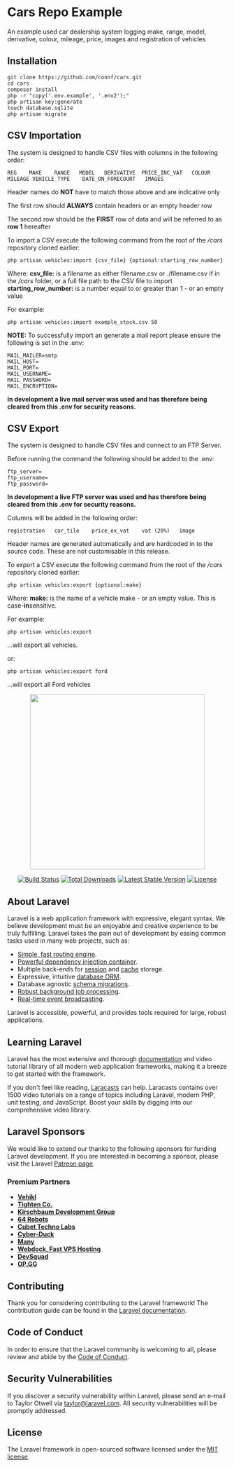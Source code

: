 # Cars Repo Example

An example used car dealership system logging make, range, model, derivative, colour, mileage, price, images and registration of vehicles

## Installation

```shell
git clone https://github.com/connf/cars.git
cd cars
composer install
php -r "copy('.env.example', '.env2');"
php artisan key:generate
touch database.sqlite
php artisan migrate
```

## CSV Importation

The system is designed to handle CSV files with columns in the following order:

`REG	MAKE	RANGE	MODEL	DERIVATIVE	PRICE_INC_VAT	COLOUR	MILEAGE	VEHICLE_TYPE	DATE_ON_FORECOURT	IMAGES`

Header names do **NOT** have to match those above and are indicative only

The first row should **ALWAYS** contain headers or an empty header row

The second row should be the **FIRST** row of data and will be referred to as **row 1** hereafter

To import a CSV execute the following 
command from the root of the */cars* repository cloned earlier:

```shell
php artisan vehicles:import {csv_file} {optional:starting_row_number}
```

Where:
**csv_file:** is a filename as either filename.csv or ./filename.csv if in the */cars* folder, or a full file path to the CSV file to import
**starting_row_number:** is a number equal to or greater than 1 - or an empty value

For example:

```shell
php artisan vehicles:import example_stock.csv 50
```

**NOTE:**
To successfully import an generate a mail report please ensure the following is set in the .env:

```
MAIL_MAILER=smtp
MAIL_HOST=
MAIL_PORT=
MAIL_USERNAME=
MAIL_PASSWORD=
MAIL_ENCRYPTION=
```

**In development a live mail server was used and has therefore being cleared from this .env for security reasons.**

## CSV Export

The system is designed to handle CSV files and connect to an FTP Server.

Before running the command the following should be added to the .env:

```
ftp_server=
ftp_username=
ftp_password=
```

**In development a live FTP server was used and has therefore being cleared from this .env for security reasons.**

Columns will be added in the following order:

`registration	car_tile	price_ex_vat	vat (20%)	image`

Header names are generated automatically and are hardcoded in to the source code. These are not customisable in this release.

To export a CSV execute the following command from the root of the */cars* repository cloned earlier:

```shell
php artisan vehicles:export {optional:make}
```

Where:
**make:** is the name of a vehicle make - or an empty value. This is case-**in**sensitive.

For example:

```shell
php artisan vehicles:export
```

...will export all vehicles.

or:

```shell
php artisan vehicles:export ford
```

...will export all Ford vehicles






<p align="center"><a href="https://laravel.com" target="_blank"><img src="https://raw.githubusercontent.com/laravel/art/master/logo-lockup/5%20SVG/2%20CMYK/1%20Full%20Color/laravel-logolockup-cmyk-red.svg" width="400"></a></p>

<p align="center">
<a href="https://travis-ci.org/laravel/framework"><img src="https://travis-ci.org/laravel/framework.svg" alt="Build Status"></a>
<a href="https://packagist.org/packages/laravel/framework"><img src="https://img.shields.io/packagist/dt/laravel/framework" alt="Total Downloads"></a>
<a href="https://packagist.org/packages/laravel/framework"><img src="https://img.shields.io/packagist/v/laravel/framework" alt="Latest Stable Version"></a>
<a href="https://packagist.org/packages/laravel/framework"><img src="https://img.shields.io/packagist/l/laravel/framework" alt="License"></a>
</p>

## About Laravel

Laravel is a web application framework with expressive, elegant syntax. We believe development must be an enjoyable and creative experience to be truly fulfilling. Laravel takes the pain out of development by easing common tasks used in many web projects, such as:

- [Simple, fast routing engine](https://laravel.com/docs/routing).
- [Powerful dependency injection container](https://laravel.com/docs/container).
- Multiple back-ends for [session](https://laravel.com/docs/session) and [cache](https://laravel.com/docs/cache) storage.
- Expressive, intuitive [database ORM](https://laravel.com/docs/eloquent).
- Database agnostic [schema migrations](https://laravel.com/docs/migrations).
- [Robust background job processing](https://laravel.com/docs/queues).
- [Real-time event broadcasting](https://laravel.com/docs/broadcasting).

Laravel is accessible, powerful, and provides tools required for large, robust applications.

## Learning Laravel

Laravel has the most extensive and thorough [documentation](https://laravel.com/docs) and video tutorial library of all modern web application frameworks, making it a breeze to get started with the framework.

If you don't feel like reading, [Laracasts](https://laracasts.com) can help. Laracasts contains over 1500 video tutorials on a range of topics including Laravel, modern PHP, unit testing, and JavaScript. Boost your skills by digging into our comprehensive video library.

## Laravel Sponsors

We would like to extend our thanks to the following sponsors for funding Laravel development. If you are interested in becoming a sponsor, please visit the Laravel [Patreon page](https://patreon.com/taylorotwell).

### Premium Partners

- **[Vehikl](https://vehikl.com/)**
- **[Tighten Co.](https://tighten.co)**
- **[Kirschbaum Development Group](https://kirschbaumdevelopment.com)**
- **[64 Robots](https://64robots.com)**
- **[Cubet Techno Labs](https://cubettech.com)**
- **[Cyber-Duck](https://cyber-duck.co.uk)**
- **[Many](https://www.many.co.uk)**
- **[Webdock, Fast VPS Hosting](https://www.webdock.io/en)**
- **[DevSquad](https://devsquad.com)**
- **[OP.GG](https://op.gg)**

## Contributing

Thank you for considering contributing to the Laravel framework! The contribution guide can be found in the [Laravel documentation](https://laravel.com/docs/contributions).

## Code of Conduct

In order to ensure that the Laravel community is welcoming to all, please review and abide by the [Code of Conduct](https://laravel.com/docs/contributions#code-of-conduct).

## Security Vulnerabilities

If you discover a security vulnerability within Laravel, please send an e-mail to Taylor Otwell via [taylor@laravel.com](mailto:taylor@laravel.com). All security vulnerabilities will be promptly addressed.

## License

The Laravel framework is open-sourced software licensed under the [MIT license](https://opensource.org/licenses/MIT).
